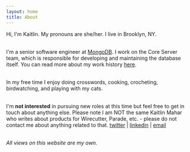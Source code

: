 ```yaml
---
layout: home
title: About
---
```


Hi, I'm Kaitlin. My pronouns are she/her. I live in Brooklyn, NY.<br><br>

I'm a senior software engineer at [MongoDB](https://www.mongodb.com/). I work on the Core Server team, which is responsible for developing and maintaining the database itself. You can read more about my work history [here](/work).<br><br>

In my free time I enjoy doing crosswords, cooking, crocheting, birdwatching, and playing with my cats.<br><br>

I'm **not interested** in pursuing new roles at this time but feel free to get in touch about anything else. Please note I am NOT the same Kaitlin Mahar who writes about products for Wirecutter, Parade, etc. - please do not contact me about anything related to that. [twitter](https://twitter.com/k__mahar) | [linkedin](https://www.linkedin.com/in/kaitlinmahar/) | [email](mailto:kaitlinmahar@gmail.com)<br><br>

*All views on this website are my own.*
